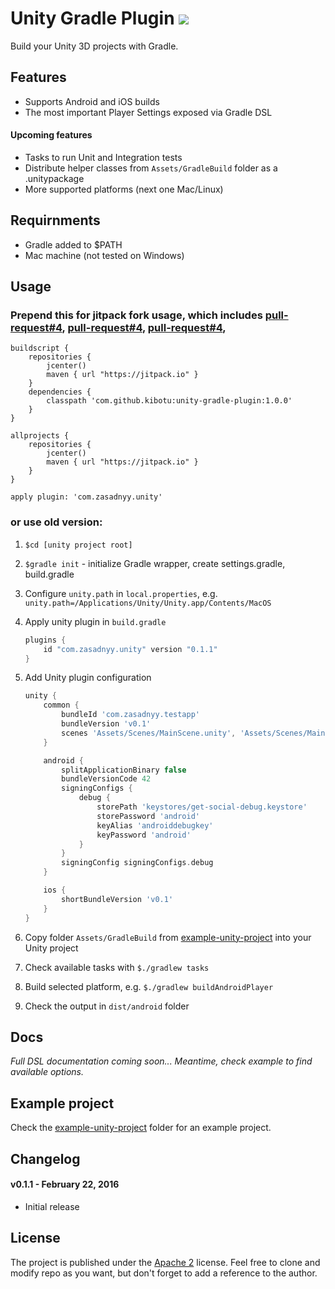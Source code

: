 # Unity Gradle Plugin [![](https://jitpack.io/v/kibotu/unity-gradle-plugin.svg)](https://jitpack.io/#kibotu/unity-gradle-plugin)
Build your Unity 3D projects with Gradle.

## Features
* Supports Android and iOS builds
* The most important Player Settings exposed via Gradle DSL

#### Upcoming features
* Tasks to run Unit and Integration tests
* Distribute helper classes from `Assets/GradleBuild` folder as a .unitypackage
* More supported platforms (next one Mac/Linux)


## Requirnments
* Gradle added to $PATH
* Mac machine (not tested on Windows)


## Usage

### Prepend this for jitpack fork usage, which includes [pull-request#4](https://github.com/zasadnyy/unity-gradle-plugin/pull/4), [pull-request#4](https://github.com/zasadnyy/unity-gradle-plugin/pull/3), [pull-request#4](https://github.com/zasadnyy/unity-gradle-plugin/pull/2),

```
buildscript {
    repositories {
        jcenter()
        maven { url "https://jitpack.io" }
    }
    dependencies {
        classpath 'com.github.kibotu:unity-gradle-plugin:1.0.0'
    }
}

allprojects {
    repositories {
        jcenter()
        maven { url "https://jitpack.io" }
    }
}

apply plugin: 'com.zasadnyy.unity'

```

### or use old version:

1. `$cd [unity project root]`
1. `$gradle init` - initialize Gradle wrapper, create settings.gradle, build.gradle
1. Configure `unity.path` in `local.properties`, e.g. `unity.path=/Applications/Unity/Unity.app/Contents/MacOS`
1. Apply unity plugin in `build.gradle`

    ```groovy
    plugins {
        id "com.zasadnyy.unity" version "0.1.1"
    }
    ```

1. Add Unity plugin configuration

    ```groovy
    unity {
        common {
            bundleId 'com.zasadnyy.testapp'
            bundleVersion 'v0.1'
            scenes 'Assets/Scenes/MainScene.unity', 'Assets/Scenes/MainScene1.unity'
        }

        android {
            splitApplicationBinary false
            bundleVersionCode 42
            signingConfigs {
                debug {
                    storePath 'keystores/get-social-debug.keystore'
                    storePassword 'android'
                    keyAlias 'androiddebugkey'
                    keyPassword 'android'
                }
            }
            signingConfig signingConfigs.debug
        }

        ios {
            shortBundleVersion 'v0.1'
        }
    }
    ```
1. Copy folder `Assets/GradleBuild` from [example-unity-project](https://github.com/zasadnyy/unity-gradle-plugin/tree/master/example-unity-project) into your Unity project
1. Check available tasks with `$./gradlew tasks`
1. Build selected platform, e.g. `$./gradlew buildAndroidPlayer`
1. Check the output in `dist/android` folder


## Docs
*Full DSL documentation coming soon... Meantime, check example to find available options.*


## Example project
Check the [example-unity-project](https://github.com/zasadnyy/unity-gradle-plugin/tree/master/example-unity-project) folder for an example project.


## Changelog

#### v0.1.1 - February 22, 2016
  * Initial release


## License
The project is published under the [Apache 2](https://github.com/zasadnyy/unity-gradle-plugin/blob/master/LICENSE) license. Feel free to clone and modify repo as you want, but don't forget to add a reference to the author.

